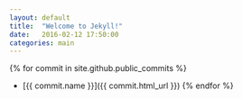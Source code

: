 ```yaml
---
layout: default
title:  "Welcome to Jekyll!"
date:   2016-02-12 17:50:00
categories: main
---
```


{% for commit in site.github.public_commits %}
  * [{{ commit.name }}]({{ commit.html_url }})
{% endfor %}

